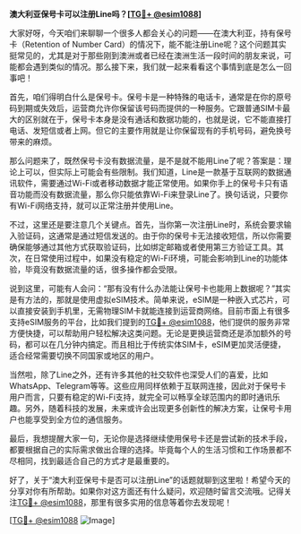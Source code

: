 **澳大利亚保号卡可以注册Line吗？[[TG💪+ @esim1088](https://t.me/s/esim1088)]**

大家好呀，今天咱们来聊聊一个很多人都会关心的问题——在澳大利亚，持有保号卡（Retention of Number Card）的情况下，能不能注册Line呢？这个问题其实挺常见的，尤其是对于那些刚到澳洲或者已经在澳洲生活一段时间的朋友来说，可能都会遇到类似的情况。那么接下来，我们就一起来看看这个事情到底是怎么一回事吧！

首先，咱们得明白什么是保号卡。保号卡是一种特殊的电话卡，通常是在你的原号码到期或失效后，运营商允许你保留该号码而提供的一种服务。它跟普通SIM卡最大的区别就在于，保号卡本身是没有通话和数据功能的，也就是说，它不能直接打电话、发短信或者上网。但它的主要作用就是让你保留现有的手机号码，避免换号带来的麻烦。

那么问题来了，既然保号卡没有数据流量，是不是就不能用Line了呢？答案是：理论上可以，但实际上可能会有些限制。我们知道，Line是一款基于互联网的数据通讯软件，需要通过Wi-Fi或者移动数据才能正常使用。如果你手上的保号卡只有语音功能而没有数据流量，那么你只能依靠Wi-Fi来登录Line了。换句话说，只要你有Wi-Fi网络支持，就可以正常注册并使用Line。

不过，这里还是要注意几个关键点。首先，当你第一次注册Line时，系统会要求输入验证码，这通常是通过短信发送的。由于你的保号卡无法接收短信，所以你需要确保能够通过其他方式获取验证码，比如绑定邮箱或者使用第三方验证工具。其次，在日常使用过程中，如果没有稳定的Wi-Fi环境，可能会影响到Line的功能体验，毕竟没有数据流量的话，很多操作都会受限。

说到这里，可能有人会问：“那有没有什么办法能让保号卡也能用上数据呢？”其实是有方法的，那就是使用虚拟eSIM技术。简单来说，eSIM是一种嵌入式芯片，可以直接安装到手机里，无需物理SIM卡就能连接到运营商网络。目前市面上有很多支持eSIM服务的平台，比如我们提到的[TG💪+ @esim1088](https://t.me/s/esim1088)，他们提供的服务非常方便快捷，可以帮助用户轻松解决这类问题。无论是更换运营商还是添加额外的号码，都可以在几分钟内搞定。而且相比于传统实体SIM卡，eSIM更加灵活便捷，适合经常需要切换不同国家或地区的用户。

当然啦，除了Line之外，还有许多其他的社交软件也深受人们的喜爱，比如WhatsApp、Telegram等等。这些应用同样依赖于互联网连接，因此对于保号卡用户而言，只要有稳定的Wi-Fi支持，就完全可以畅享全球范围内的即时通讯乐趣。另外，随着科技的发展，未来或许会出现更多创新性的解决方案，让保号卡用户也能享受到全方位的通信服务。

最后，我想提醒大家一句，无论你是选择继续使用保号卡还是尝试新的技术手段，都要根据自己的实际需求做出合理的选择。毕竟每个人的生活习惯和工作场景都不尽相同，找到最适合自己的方式才是最重要的。

好了，关于“澳大利亚保号卡是否可以注册Line”的话题就聊到这里啦！希望今天的分享对你有所帮助。如果你对这方面还有什么疑问，欢迎随时留言交流哦。记得关注[TG💪+ @esim1088](https://t.me/s/esim1088)，那里有很多实用的信息等着你去发现呢！

[[TG💪+ @esim1088](https://t.me/s/esim1088) ![Image](https://i.postimg.cc/4NQfJmqS/Snipaste-2025-05-13-00-14-12.png)]